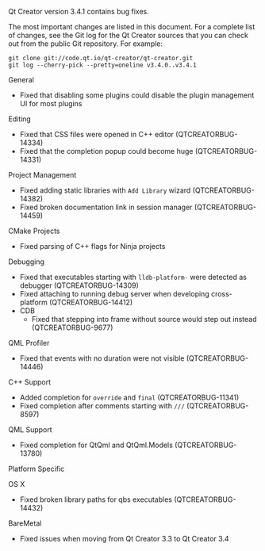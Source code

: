 Qt Creator version 3.4.1 contains bug fixes.

The most important changes are listed in this document. For a complete
list of changes, see the Git log for the Qt Creator sources that
you can check out from the public Git repository. For example:

    git clone git://code.qt.io/qt-creator/qt-creator.git
    git log --cherry-pick --pretty=oneline v3.4.0..v3.4.1

General

* Fixed that disabling some plugins could disable the plugin
  management UI for most plugins

Editing

* Fixed that CSS files were opened in C++ editor (QTCREATORBUG-14334)
* Fixed that the completion popup could become huge
  (QTCREATORBUG-14331)

Project Management

* Fixed adding static libraries with `Add Library` wizard
  (QTCREATORBUG-14382)
* Fixed broken documentation link in session manager
  (QTCREATORBUG-14459)

CMake Projects

* Fixed parsing of C++ flags for Ninja projects

Debugging

* Fixed that executables starting with `lldb-platform-` were detected
  as debugger (QTCREATORBUG-14309)
* Fixed attaching to running debug server when developing
  cross-platform (QTCREATORBUG-14412)
* CDB
    * Fixed that stepping into frame without source would step out
      instead (QTCREATORBUG-9677)

QML Profiler

* Fixed that events with no duration were not visible
  (QTCREATORBUG-14446)

C++ Support

* Added completion for `override` and `final` (QTCREATORBUG-11341)
* Fixed completion after comments starting with `///`
  (QTCREATORBUG-8597)

QML Support

* Fixed completion for QtQml and QtQml.Models (QTCREATORBUG-13780)

Platform Specific

OS X
* Fixed broken library paths for qbs executables (QTCREATORBUG-14432)

BareMetal

* Fixed issues when moving from Qt Creator 3.3 to Qt Creator 3.4
